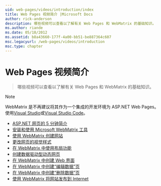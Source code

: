 ```yaml
---
uid: web-pages/videos/introduction/index
title: Web Pages 视频简介 |Microsoft Docs
author: rick-anderson
description: 哪些视频可以查看以了解有关 Web Pages 和 WebMatrix 的基础知识。
ms.author: riande
ms.date: 05/18/2012
ms.assetid: b8a43660-177f-4a00-bb51-be887364c607
msc.legacyurl: /web-pages/videos/introduction
msc.type: chapter
---
```

<a name="introduction-to-web-pages-videos"></a>Web Pages 视频简介
====================
> 哪些视频可以查看以了解有关 Web Pages 和 WebMatrix 的基础知识。

> [!NOTE] 
> WebMatrix 是不再建议将其作为一个集成的开发环境为 ASP.NET Web Pages。 使用[Visual Studio](xref:aspnet/web-pages/overview/getting-started/program-asp-net-web-pages-in-visual-studio)或[Visual Studio Code](https://code.visualstudio.com/)。


- [ASP.NET 网页的 5 分钟简介](5-minute-introduction-to-aspnet-web-pages.md)
- [安装和使用 Microsoft WebMatrix 工具](install-and-use-the-microsoft-webmatrix-tool.md)
- [使用 WebMatrix 创建网站](create-a-website-using-webmatrix.md)
- [更改网页的视觉样式](change-the-visual-style-of-a-web-page.md)
- [在 WebMatrix 中使用布局功能](use-the-layout-features-in-webmatrix.md)
- [创建数据驱动型动态网页](create-a-data-driven-dynamic-web-page.md)
- [在 WebMatrix 中创建 Web 界面](create-a-web-interface-in-webmatrix.md)
- [在 WebMatrix 中创建“编辑数据”页](create-an-edit-data-page-in-webmatrix.md)
- [在 WebMatrix 中创建“删除数据”页](create-a-delete-data-page-in-webmatrix.md)
- [使用 WebMatrix 将网站发布到 Internet](publish-a-website-to-the-internet-using-webmatrix.md)
